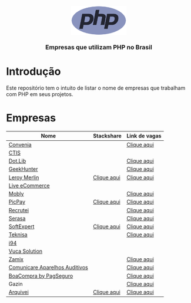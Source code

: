 <!--suppress HtmlDeprecatedAttribute, CheckImageSize -->
<p align="center">
    <img width="150" src="doc/images/php-logo.png" align="center" alt="PHP logo" />
    <h3 align="center">
        Empresas que utilizam PHP no Brasil
    </h3>

# Introdução

Este repositório tem o intuito de listar o nome de empresas que trabalham com PHP em seus projetos.

# Empresas

| Nome                                                                       | Stackshare                                                                   | Link de vagas                                                         |
|----------------------------------------------------------------------------|------------------------------------------------------------------------------|-----------------------------------------------------------------------|
| [Convenia](http://convenia.com.br)                                         |                                                                              | [Clique aqui](https://convenia-tech.gupy.io)                          |
| [CTIS](https://ctis.com.br)                                                |                                                                              |                                                                       |
| [Dot.Lib](https://dotlib.com)                                              |                                                                              | [Clique aqui](https://github.com/dotlib)                              |
| [GeekHunter](https://www.geekhunter.com.br)                                |                                                                              | [Clique aqui](https://www.geekhunter.com.br/vagas)                    |
| [Leroy Merlin](https://leroymerlin.com.br)                                 | [Clique aqui](https://stackshare.io/leroy-merlin-brasil/website)             | [Clique aqui](https://jobs.kenoby.com/leroymerlin)                    |
| [Live eCommerce](https://liveecommerce.com.br)                             |                                                                              |                                                                       |
| [Mobly](https://mobly.com.br)                                              |                                                                              | [Clique aqui](https://jobs.kenoby.com/mobly)                          |
| [PicPay](https://picpay.com)                                               | [Clique aqui](https://stackshare.io/picpay/picpay)                           | [Clique aqui](https://picpay.gupy.io)                                 |
| [Recrutei](https://recrutei.com.br)                                        |                                                                              | [Clique aqui](https://empregos.recrutei.com.br)                       |
| [Serasa](https://www.serasa.com.br/carreiras)                              |                                                                              | [Clique aqui](https://serasa.gupy.io)                                 |
| [SoftExpert](https://softexpert.com)                                       | [Clique aqui](https://stackshare.io/softexpert-software/softexpert-software) | [Clique aqui](https://softexpert.recruiterbox.com)                    |
| [Teknisa](https://www.teknisa.com)                                         |                                                                              | [Clique aqui](https://teknisa.solides.jobs)                           |
| [i94](https://i94.co)                                                      |                                                                              |                                                                       |
| [Vuca Solution](https://vucasolution.com.br)                               |                                                                              |                                                                       | 
| [Zamix](https://zamix.com.br)                                              |                                                                              | [Clique aqui](https://zamix.solides.jobs)                             |
| [Comunicare Aparelhos Auditivos](https://comunicareaparelhosauditivos.com) |                                                                              | [Clique aqui](https://jobs.solides.com/COMUNICAREAPARELHOSAUDITIVOS#) |
| [BoaCompra by PagSeguro](https://boacompra.com)                            |                                                                              | [Clique aqui](https://pagseguro.gupy.io)                              |
| Gazin                                                                      |                                                                              | [Clique aqui](https://gazin.rhgestor.com.br/vagas)                    |
| [Arquivei](https://arquivei.com.br)                                        | [Clique aqui](https://stackshare.io/arquivei-engineering/arquivei)           | [Clique aqui](https://arquivei.com.br/vagas)                          |